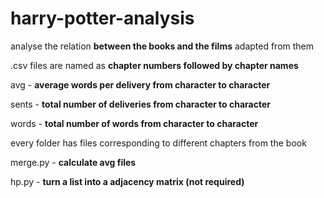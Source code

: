 
# harry-potter-analysis
analyse the relation **between the books and the films** adapted from them

.csv files are named as **chapter numbers followed by chapter names**

avg - **average words per delivery from character to character**

sents - **total number of deliveries from character to character**

words - **total number of words from character to character**

every folder has files corresponding to different chapters from the book

merge.py - **calculate avg files**

hp.py - **turn a list into a adjacency matrix (not required)**
